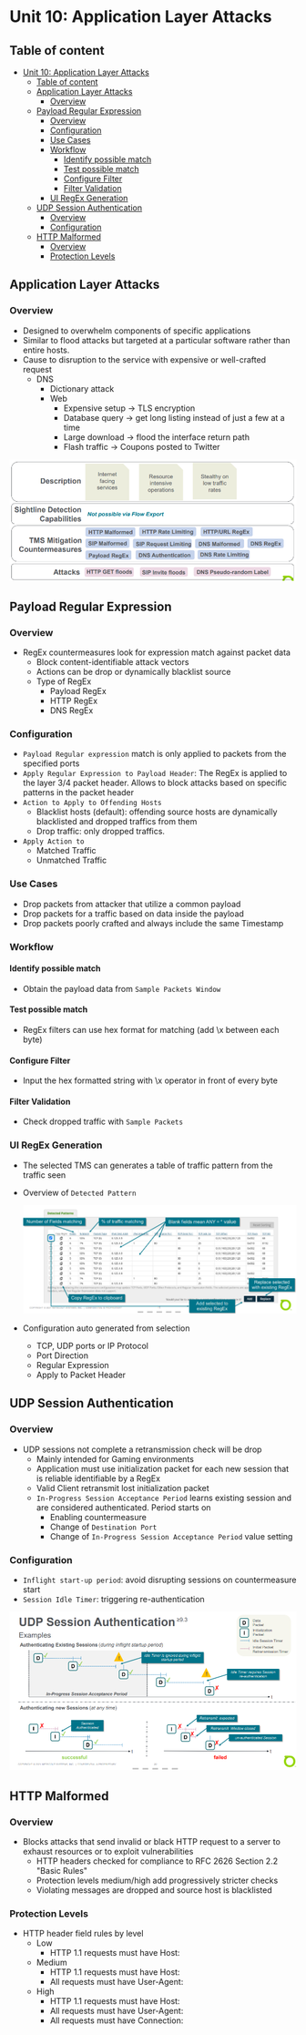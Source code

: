 # Unit 10: Application Layer Attacks

## Table of content
- [Unit 10: Application Layer Attacks](#unit-10-application-layer-attacks)
  - [Table of content](#table-of-content)
  - [Application Layer Attacks](#application-layer-attacks)
    - [Overview](#overview)
  - [Payload Regular Expression](#payload-regular-expression)
    - [Overview](#overview-1)
    - [Configuration](#configuration)
    - [Use Cases](#use-cases)
    - [Workflow](#workflow)
      - [Identify possible match](#identify-possible-match)
      - [Test possible match](#test-possible-match)
      - [Configure Filter](#configure-filter)
      - [Filter Validation](#filter-validation)
    - [UI RegEx Generation](#ui-regex-generation)
  - [UDP Session Authentication](#udp-session-authentication)
    - [Overview](#overview-2)
    - [Configuration](#configuration-1)
  - [HTTP Malformed](#http-malformed)
    - [Overview](#overview-3)
    - [Protection Levels](#protection-levels)

## Application Layer Attacks

### Overview

- Designed to overwhelm components of specific applications
- Similar to flood attacks but targeted at a particular  software rather than entire hosts.
- Cause to disruption to the service with expensive or well-crafted request
  - DNS
    - Dictionary attack
    - Web
      - Expensive setup -> TLS encryption
      - Database query -> get long listing instead of just a few at a time
      - Large download -> flood the interface return path
      - Flash traffic -> Coupons posted to Twitter

![](IMG/2023-06-09-13-01-46.png)


## Payload Regular Expression

### Overview

- RegEx countermeasures look for expression match against packet data
  - Block content-identifiable attack vectors
  - Actions can be drop or dynamically blacklist source
  - Type of RegEx
    - Payload RegEx
    - HTTP RegEx
    - DNS RegEx

### Configuration

- `Payload Regular expression` match is only applied to packets from the specified ports
- `Apply Regular Expression to Payload Header`: The RegEx is applied to the layer 3/4 packet header. Allows to block attacks based on specific patterns in the packet header
- `Action to Apply to Offending Hosts`
  - Blacklist hosts (default): offending source hosts are dynamically blacklisted and dropped traffics from them
  - Drop traffic: only dropped traffics.
- `Apply Action to`
  - Matched Traffic
  - Unmatched Traffic

### Use Cases

- Drop packets from attacker that utilize a common payload
- Drop packets for a traffic based on data inside the payload
- Drop packets poorly crafted and always include the same Timestamp

### Workflow 

#### Identify possible match

- Obtain the payload data from `Sample Packets Window`

#### Test possible match

- RegEx filters can use hex format for matching (add \x between each byte)

#### Configure Filter

- Input the hex formatted string with \x operator in front of every byte

#### Filter Validation

- Check dropped traffic with `Sample Packets`

### UI RegEx Generation 

- The selected TMS can generates a table of traffic pattern from the traffic seen

- Overview of `Detected Pattern`

  ![](IMG/2023-06-10-20-26-14.png)

- Configuration auto generated from selection
  - TCP, UDP ports or IP Protocol
  - Port Direction
  - Regular Expression
  - Apply to Packet Header

## UDP Session Authentication

### Overview

- UDP sessions not complete a retransmission check will be drop
  - Mainly intended for Gaming environments
  - Application must use initialization packet for each new session that is reliable identifiable by a RegEx
  - Valid Client retransmit lost initialization packet
  - `In-Progress Session Acceptance Period` learns existing session and are considered authenticated. Period starts on
    - Enabling countermeasure
    - Change of `Destination Port`
    - Change of `In-Progress Session Acceptance Period` value setting

### Configuration

- `Inflight start-up period`: avoid disrupting sessions on countermeasure start
- `Session Idle Timer`: triggering re-authentication

![](IMG/2023-06-10-20-32-27.png)

## HTTP Malformed

### Overview

- Blocks attacks that send invalid or black HTTP request to a server to exhaust resources or to exploit vulnerabilities
  - HTTP headers checked for compliance to RFC 2626 Section 2.2 "Basic Rules"
  - Protection levels medium/high add progressively stricter checks
  - Violating messages are dropped and source host is blacklisted

### Protection Levels

- HTTP header field rules by level
  - Low
    - HTTP 1.1 requests must have Host:
  - Medium
    - HTTP 1.1 requests must have Host:
    - All requests must have User-Agent:
  - High
    - HTTP 1.1 requests must have Host:
    - All requests must have User-Agent:
    - All requests must have Connection:

  




